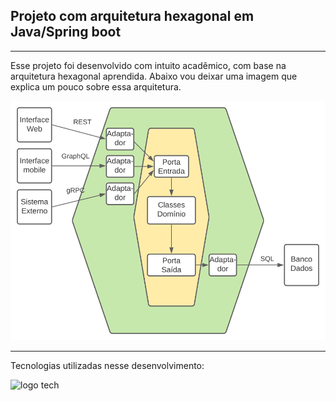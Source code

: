 ## Projeto com arquitetura hexagonal em Java/Spring boot

<hr/>
<p>
    Esse projeto foi desenvolvido com intuito acadêmico, 
    com base na arquitetura hexagonal aprendida. Abaixo vou deixar uma imagem
    que explica um pouco sobre essa arquitetura.
</p>

<img src="images/hex-ports-adapters.png"  alt="hexagon"/>

<hr/>

<p>
    Tecnologias utilizadas nesse desenvolvimento:
</p>

<img src="https://skillicons.dev/icons?i=java,spring&perline=3" alt="logo tech"/>